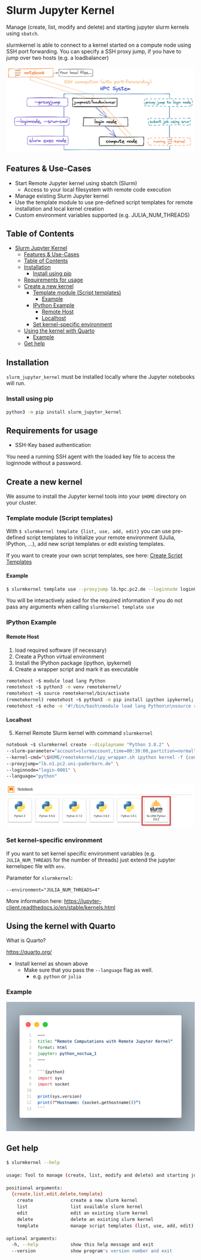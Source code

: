# Slurm Jupyter Kernel

Manage (create, list, modify and delete) and starting jupyter slurm kernels using `sbatch`.

slurmkernel is able to connect to a kernel started on a compute node using SSH port forwarding.
You can specify a SSH proxy jump, if you have to jump over two hosts (e.g. a loadbalancer)

![How it works](imgs/how_it_works.png)

## Features & Use-Cases

* Start Remote Jupyter kernel using sbatch (Slurm)
  * Access to your local filesystem with remote code execution
* Manage existing Slurm Jupyter kernel
* Use the template module to use pre-defined script templates for remote installation and local kernel creation
* Custom environment variables supported (e.g. JULIA_NUM_THREADS)

## Table of Contents

- [Slurm Jupyter Kernel](#slurm-jupyter-kernel)
  - [Features \& Use-Cases](#features--use-cases)
  - [Table of Contents](#table-of-contents)
  - [Installation](#installation)
    - [Install using pip](#install-using-pip)
  - [Requirements for usage](#requirements-for-usage)
  - [Create a new kernel](#create-a-new-kernel)
    - [Template module (Script templates)](#template-module-script-templates)
      - [Example](#example)
    - [IPython Example](#ipython-example)
      - [Remote Host](#remote-host)
      - [Localhost](#localhost)
    - [Set kernel-specific environment](#set-kernel-specific-environment)
  - [Using the kernel with Quarto](#using-the-kernel-with-quarto)
    - [Example](#example-1)
  - [Get help](#get-help)

## Installation

`slurm_jupyter_kernel` must be installed locally where the Jupyter notebooks will run.

### Install using pip

```bash
python3 -m pip install slurm_jupyter_kernel
```

## Requirements for usage

* SSH-Key based authentication

You need a running SSH agent with the loaded key file to access the loginnode without a password.

## Create a new kernel

We assume to install the Jupyter kernel tools into your `$HOME` directory on your cluster.

### Template module (Script templates)

With `$ slurmkernel template {list, use, add, edit}` you can use pre-defined script templates to initialize your remote environment (IJulia, IPython, ...), add new script templates or edit existing templates.

If you want to create your own script templates, see here: [Create Script Templates](https://github.com/pc2/slurm_jupyter_kernel/wiki/Create-Script-Templates)

#### Example

```bash
$ slurmkernel template use --proxyjump lb.hpc.pc2.de --loginnode login001 --user hpcuser1 --template ipython
````

You will be interactively asked for the required information if you do not pass any arguments when calling `slurmkernel template use`

### IPython Example

#### Remote Host

1. load required software (if necessary)
2. Create a Python virtual environment
3. Install the IPython package (ipython, ipykernel)
4. Create a wrapper script and mark it as executable

```bash
remotehost ~$ module load lang Python
remotehost ~$ python3 -m venv remotekernel/
remotehost ~$ source remotekernel/bin/activate
(remotekernel) remotehost ~$ python3 -m pip install ipython ipykernel; deactivate
remotehost ~$ echo -e '#!/bin/bash\nmodule load lang Python\n\nsource remotekernel/bin/activate\n"$@"' > remotekernel/ipy_wrapper.sh && chmod +x remotekernel/ipy_wrapper.sh
```

#### Localhost

5. Kernel Remote Slurm kernel with command `slurmkernel`

```bash
notebook ~$ slurmkernel create --displayname "Python 3.8.2" \
--slurm-parameter="account=slurmaccount,time=00:30:00,partition=normal" \
--kernel-cmd="\$HOME/remotekernel/ipy_wrapper.sh ipython kernel -f {connection_file}" \
--proxyjump="lb.n1.pc2.uni-paderborn.de" \
--loginnode="login-0001" \
--language="python"
```

![Example](imgs/example.png)

### Set kernel-specific environment

If you want to set kernel specific environment variables (e.g. `JULIA_NUM_THREADS` for the number of threads) just extend the jupyter kernelspec file with `env`.

Parameter for `slurmkernel`:

`--environment="JULIA_NUM_THREADS=4"`

More information here: https://jupyter-client.readthedocs.io/en/stable/kernels.html

## Using the kernel with Quarto

What is Quarto?

https://quarto.org/

* Install kernel as shown above 
  *  Make sure that you pass the `--language` flag as well.
     *  e.g. `python` or `julia`

### Example
<img src="imgs/quarto_example.png" width="600">

## Get help

```bash
$ slurmkernel --help

usage: Tool to manage (create, list, modify and delete) and starting jupyter slurm kernels using srun [-h] [--version] {create,list,edit,delete,template} ...

positional arguments:
  {create,list,edit,delete,template}
    create              create a new slurm kernel
    list                list available slurm kernel
    edit                edit an existing slurm kernel
    delete              delete an existing slurm kernel
    template            manage script templates (list, use, add, edit)

optional arguments:
  -h, --help            show this help message and exit
  --version             show program's version number and exit

```
